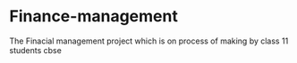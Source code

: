 # Finance-management
The Finacial management project which is on process of making by class 11 students cbse
